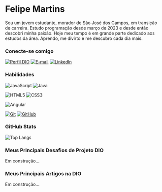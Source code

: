 
# Felipe Martins

Sou um jovem estudante, morador de São José dos Campos, em transição de carreira. 
Estudo programação desde março de 2023 e desde então descobri minha paixão. 
Hoje meu tempo é em grande parte dedicado aos estudos da área. Aprendo, me divirto e me descubro cada dia mais.

### Conecte-se comigo
[![Perfil DIO](https://img.shields.io/badge/-Meu%20Perfil%20na%20DIO-30A3DC?style=for-the-badge)](https://web.dio.me/users/felipe_impt)
[![E-mail](https://img.shields.io/badge/-Email-000?style=for-the-badge&logo=microsoft-outlook&logoColor=E94D5F)](mailto:felipe.impt@hotmail.com)
[![LinkedIn](https://img.shields.io/badge/-LinkedIn-000?style=for-the-badge&logo=linkedin&logoColor=30A3DC)](https://www.linkedin.com/in/felipemartinsnogueira/)


### Habilidades
![JavaScript](https://img.shields.io/badge/JavaScript-000?style=for-the-badge&logo=javascript&logoColor=30A3DC)
![Java](https://img.shields.io/badge/Java-000?style=for-the-badge&logo=java)

![HTML5](https://img.shields.io/badge/HTML-000?style=for-the-badge&logo=html5&logoColor=30A3DC)
![CSS3](https://img.shields.io/badge/CSS3-000?style=for-the-badge&logo=css3&logoColor=E94D5F)

![Angular](https://img.shields.io/badge/Angular-000?style=for-the-badge&logo=angular&logoColor=C3002F)

[![Git](https://img.shields.io/badge/Git-000?style=for-the-badge&logo=git&logoColor=E94D5F)](https://git-scm.com/doc) 
[![GitHub](https://img.shields.io/badge/GitHub-000?style=for-the-badge&logo=github&logoColor=30A3DC)](https://docs.github.com/)



### GitHub Stats
![Top Langs](https://github-readme-stats-git-masterrstaa-rickstaa.vercel.app/api/top-langs/?username=Shyntt01&bg_color=000&border_color=30A3DC&title_color=E94D5F&text_color=FFF)


### Meus Principais Desafios de Projeto DIO
Em construção...

### Meus Principais Artigos na DIO
Em construção...
